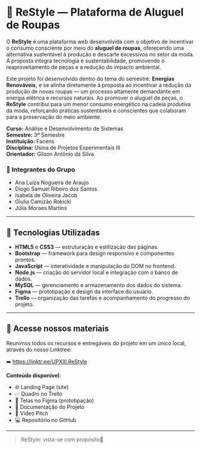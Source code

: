 # 🧥 ReStyle — Plataforma de Aluguel de Roupas

O **ReStyle** é uma plataforma web desenvolvida com o objetivo de incentivar o consumo consciente por meio do **aluguel de roupas**, oferecendo uma alternativa sustentável à produção e descarte excessivos no setor da moda. A proposta integra tecnologia e sustentabilidade, promovendo o reaproveitamento de peças e a redução do impacto ambiental.

Este projeto foi desenvolvido dentro do tema do semestre: **Energias Renováveis**, e se alinha diretamente à proposta ao incentivar a redução da produção de novas roupas — um processo altamente demandante em energia elétrica e recursos naturais. Ao promover o aluguel de peças, o **ReStyle** contribui para um menor consumo energético na cadeia produtiva da moda, reforçando práticas sustentáveis e conscientes que colaboram para a preservação do meio ambiente.

**Curso:** Análise e Desenvolvimento de Sistemas  
**Semestre:** 3º Semestre  
**Instituição:** Facens  
**Disciplina:** Usina de Projetos Experimentais III  
**Orientador:** Gilson Antônio da Silva  

### 👥 Integrantes do Grupo

- Ana Luiza Nogueira de Araujo  
- Diogo Samuel Ribeiro dos Santos  
- Isabela de Oliveira Jacob  
- Giulia Camizão Rokicki  
- Júlia Moraes Martins  

---

## 🚀 Tecnologias Utilizadas

- **HTML5** e **CSS3** — estruturação e estilização das páginas.
- **Bootstrap** — framework para design responsivo e componentes prontos.
- **JavaScript** — interatividade e manipulação do DOM no frontend.
- **Node.js** — criação do servidor local e integração com o banco de dados.
- **MySQL** — gerenciamento e armazenamento dos dados do sistema.
- **Figma** — prototipação e design da interface do usuário.
- **Trello** — organização das tarefas e acompanhamento do progresso do projeto.

---

## 🔗 Acesse nossos materiais

Reunimos todos os recursos e entregáveis do projeto em um único local, através do nosso Linktree:

➡️ https://linktr.ee/UPXIII.ReStyle

**Conteúdo disponível:**
- 🌐 Landing Page (site)
- ✅ Quadro no Trello
- 🎨 Telas no Figma (prototipação)
- 📄 Documentação do Projeto
- 🎥 Vídeo Pitch
- 💻 Repositório no GitHub

---

> ReStyle: vista-se com propósito🌱
